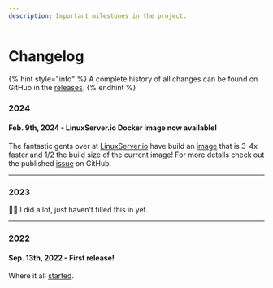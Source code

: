 ```yaml
---
description: Important milestones in the project.
---
```


# Changelog

{% hint style="info" %}
A complete history of all changes can be found on GitHub in the [releases](https://github.com/alexjustesen/speedtest-tracker/releases).
{% endhint %}

### 2024

#### Feb. 9th, 2024 - LinuxServer.io Docker image now available!

The fantastic gents over at [LinuxServer.io](https://www.linuxserver.io/) have build an [image](https://fleet.linuxserver.io/image?name=linuxserver/speedtest-tracker) that is 3-4x faster and 1/2 the build size of the current image! For more details check out the published [issue](https://github.com/alexjustesen/speedtest-tracker/issues/1117) on GitHub.

***

### 2023

🤷‍♂️ I did a lot, just haven't filled this in yet.

***

### 2022

#### Sep. 13th, 2022 - First release!

Where it all [started](https://github.com/alexjustesen/speedtest-tracker/releases/tag/v0.1.0-alpha.1).
